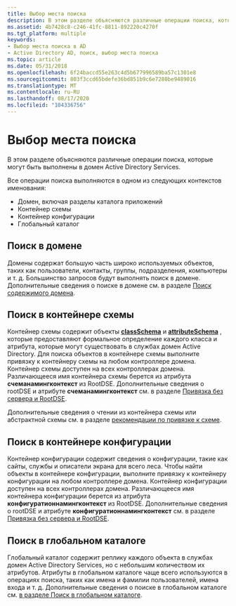 ```yaml
---
title: Выбор места поиска
description: В этом разделе объясняются различные операции поиска, которые могут быть выполнены в домен Active Directory Services.
ms.assetid: 4b7428c8-c246-41fc-8811-892220c4270f
ms.tgt_platform: multiple
keywords:
- Выбор места поиска в AD
- Active Directory AD, поиск, выбор места поиска
ms.topic: article
ms.date: 05/31/2018
ms.openlocfilehash: 6f24baccd55e263c4d5b677996589ba57c1301e8
ms.sourcegitcommit: 803f3ccd65bdefe36bd851b9c6e7280be9489016
ms.translationtype: MT
ms.contentlocale: ru-RU
ms.lasthandoff: 08/17/2020
ms.locfileid: "104336756"
---
```

# <a name="deciding-where-to-search"></a>Выбор места поиска

В этом разделе объясняются различные операции поиска, которые могут быть выполнены в домен Active Directory Services.

Все операции поиска выполняются в одном из следующих контекстов именования:

-   Домен, включая разделы каталога приложений
-   Контейнер схемы
-   Контейнер конфигурации
-   Глобальный каталог

## <a name="searching-a-domain"></a>Поиск в домене

Домены содержат большую часть широко используемых объектов, таких как пользователи, контакты, группы, подразделения, компьютеры и т. д. Большинство запросов будут выполнять поиск в домене. Дополнительные сведения о поиске в домене см. в разделе [Поиск содержимого домена](searching-domain-contents.md).

## <a name="searching-the-schema-container"></a>Поиск в контейнере схемы

Контейнер схемы содержит объекты [**classSchema**](/windows/desktop/ADSchema/c-classschema) и [**attributeSchema**](/windows/desktop/ADSchema/c-attributeschema) , которые предоставляют формальное определение каждого класса и атрибута, которые могут существовать в службах домен Active Directory. Для поиска объектов в контейнере схемы выполните привязку к контейнеру схемы на любом контроллере домена. Контейнер схемы доступен на всех контроллерах домена. Различающееся имя контейнера схемы берется из атрибута **счеманамингконтекст** из RootDSE. Дополнительные сведения о rootDSE и атрибуте **счеманамингконтекст** см. в разделе [Привязка без сервера и RootDSE](serverless-binding-and-rootdse.md).

Дополнительные сведения о чтении из контейнера схемы или абстрактной схемы см. в разделе [рекомендации по привязке к схеме](guidelines-for-binding-to-the-schema.md).

## <a name="searching-the-configuration-container"></a>Поиск в контейнере конфигурации

Контейнер конфигурации содержит сведения о конфигурации, такие как сайты, службы и описатели экрана для всего леса. Чтобы найти объекты в контейнере конфигурации, выполните привязку к контейнеру конфигурации на любом контроллере домена. Контейнер конфигурации доступен на всех контроллерах домена. Различающееся имя контейнера конфигурации берется из атрибута **конфигуратионнамингконтекст** из RootDSE. Дополнительные сведения о rootDSE и атрибуте **конфигуратионнамингконтекст** см. в разделе [Привязка без сервера и RootDSE](serverless-binding-and-rootdse.md).

## <a name="searching-the-global-catalog"></a>Поиск в глобальном каталоге

Глобальный каталог содержит реплику каждого объекта в службах домен Active Directory Services, но с небольшим количеством их атрибутов. Атрибуты в глобальном каталоге чаще всего используются в операциях поиска, таких как имена и фамилии пользователей, имена входа и т. д. Дополнительные сведения о поиске в глобальном каталоге см. [в разделе Поиск в глобальном каталоге](searching-global-catalog-contents.md).

 

 